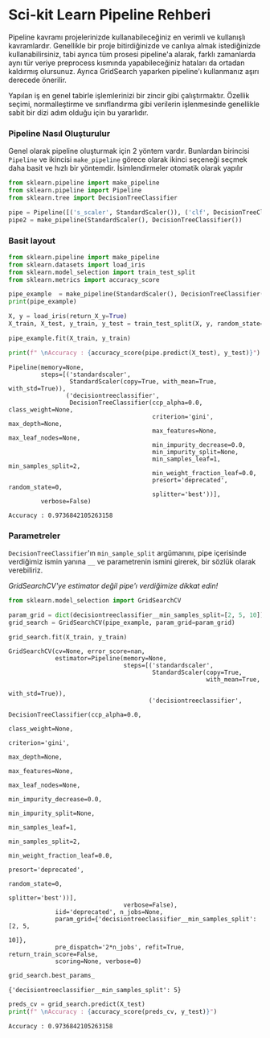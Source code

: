 # Sci-kit Learn Pipeline Rehberi

Pipeline kavramı projelerinizde kullanabileceğiniz en verimli ve kullanışlı kavramlardır. Genellikle bir proje bitirdiğinizde ve canlıya almak istediğinizde kullanabilirsiniz, tabi ayrıca tüm prosesi pipeline'a alarak,  farklı zamanlarda aynı tür veriye preprocess kısmında yapabileceğiniz hataları da ortadan kaldırmış olursunuz. Ayrıca GridSearch yaparken pipeline'ı kullanmanız aşırı derecede önerilir.

Yapılan iş en genel tabirle işlemlerinizi bir zincir gibi çalıştırmaktır. Özellik seçimi, normalleştirme ve sınıflandırma gibi verilerin işlenmesinde genellikle sabit bir dizi adım olduğu için bu yararlıdır. 

### Pipeline Nasıl Oluşturulur

Genel olarak pipeline oluşturmak için 2 yöntem vardır. Bunlardan birincisi `Pipeline` ve ikincisi `make_pipeline` görece olarak ikinci seçeneği seçmek daha basit ve hızlı bir yöntemdir. İsimlendirmeler otomatik olarak yapılır


```python
from sklearn.pipeline import make_pipeline
from sklearn.pipeline import Pipeline
from sklearn.tree import DecisionTreeClassifier

pipe = Pipeline([('s_scaler', StandardScaler()), ('clf', DecisionTreeClassifier())])     # 1. Seçenek
pipe2 = make_pipeline(StandardScaler(), DecisionTreeClassifier())                        # 2. Seçenecek
```

### Basit layout


```python
from sklearn.pipeline import make_pipeline
from sklearn.datasets import load_iris
from sklearn.model_selection import train_test_split
from sklearn.metrics import accuracy_score

pipe_example  = make_pipeline(StandardScaler(), DecisionTreeClassifier(random_state=0))
print(pipe_example)

X, y = load_iris(return_X_y=True)
X_train, X_test, y_train, y_test = train_test_split(X, y, random_state=0)

pipe_example.fit(X_train, y_train)

print(f" \nAccuracy : {accuracy_score(pipe.predict(X_test), y_test)}")
```

    Pipeline(memory=None,
             steps=[('standardscaler',
                     StandardScaler(copy=True, with_mean=True, with_std=True)),
                    ('decisiontreeclassifier',
                     DecisionTreeClassifier(ccp_alpha=0.0, class_weight=None,
                                            criterion='gini', max_depth=None,
                                            max_features=None, max_leaf_nodes=None,
                                            min_impurity_decrease=0.0,
                                            min_impurity_split=None,
                                            min_samples_leaf=1, min_samples_split=2,
                                            min_weight_fraction_leaf=0.0,
                                            presort='deprecated', random_state=0,
                                            splitter='best'))],
             verbose=False)
     
    Accuracy : 0.9736842105263158
    

### Parametreler

`DecisionTreeClassifier`'ın `min_sample_split` argümanını, pipe içerisinde verdiğimiz ismin yanına `__` ve parametrenin ismini girerek, bir sözlük olarak verebiliriz.

_GridSearchCV'ye estimator değil pipe'ı verdiğimize dikkat edin!_


```python
from sklearn.model_selection import GridSearchCV

param_grid = dict(decisiontreeclassifier__min_samples_split=[2, 5, 10])
grid_search = GridSearchCV(pipe_example, param_grid=param_grid)
```


```python
grid_search.fit(X_train, y_train)
```




    GridSearchCV(cv=None, error_score=nan,
                 estimator=Pipeline(memory=None,
                                    steps=[('standardscaler',
                                            StandardScaler(copy=True,
                                                           with_mean=True,
                                                           with_std=True)),
                                           ('decisiontreeclassifier',
                                            DecisionTreeClassifier(ccp_alpha=0.0,
                                                                   class_weight=None,
                                                                   criterion='gini',
                                                                   max_depth=None,
                                                                   max_features=None,
                                                                   max_leaf_nodes=None,
                                                                   min_impurity_decrease=0.0,
                                                                   min_impurity_split=None,
                                                                   min_samples_leaf=1,
                                                                   min_samples_split=2,
                                                                   min_weight_fraction_leaf=0.0,
                                                                   presort='deprecated',
                                                                   random_state=0,
                                                                   splitter='best'))],
                                    verbose=False),
                 iid='deprecated', n_jobs=None,
                 param_grid={'decisiontreeclassifier__min_samples_split': [2, 5,
                                                                           10]},
                 pre_dispatch='2*n_jobs', refit=True, return_train_score=False,
                 scoring=None, verbose=0)




```python
grid_search.best_params_
```




    {'decisiontreeclassifier__min_samples_split': 5}




```python
preds_cv = grid_search.predict(X_test)
print(f" \nAccuracy : {accuracy_score(preds_cv, y_test)}")

```

     
    Accuracy : 0.9736842105263158
    
